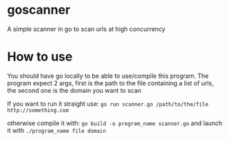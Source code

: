 # goscanner
A simple scanner in go to scan urls at high concurrency

# How to use
You should have go locally to be able to use/compile this program.
The program expect 2 args, first is the path to the file containing a list of urls, the
second one is the domain you want to scan

If you want to run it straight use:
`go run scanner.go /path/to/the/file http://something.com`

otherwise compile it with:
`go build -o program_name scanner.go`
and launch it with `./program_name file domain`
